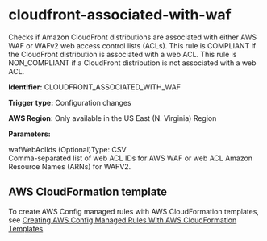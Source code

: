 # cloudfront\-associated\-with\-waf<a name="cloudfront-associated-with-waf"></a>

Checks if Amazon CloudFront distributions are associated with either AWS WAF or WAFv2 web access control lists \(ACLs\)\. This rule is COMPLIANT if the CloudFront distribution is associated with a web ACL\. This rule is NON\_COMPLIANT if a CloudFront distribution is not associated with a web ACL\. 

**Identifier:** CLOUDFRONT\_ASSOCIATED\_WITH\_WAF

**Trigger type:** Configuration changes

**AWS Region:** Only available in the US East \(N\. Virginia\) Region

**Parameters:**

wafWebAclIds \(Optional\)Type: CSV  
Comma\-separated list of web ACL IDs for AWS WAF or web ACL Amazon Resource Names \(ARNs\) for WAFV2\.

## AWS CloudFormation template<a name="w24aac11c29c17c45c15"></a>

To create AWS Config managed rules with AWS CloudFormation templates, see [Creating AWS Config Managed Rules With AWS CloudFormation Templates](aws-config-managed-rules-cloudformation-templates.md)\.